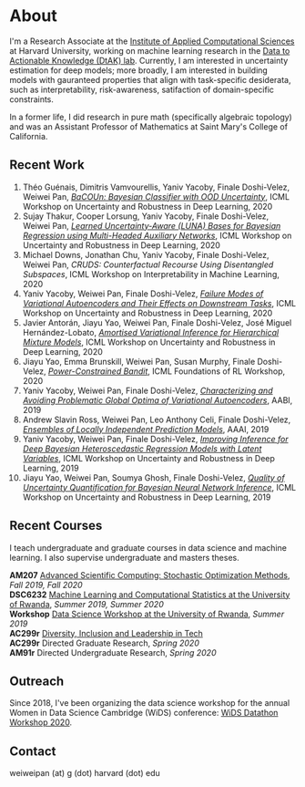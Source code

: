 
# About
I'm a Research Associate at the [Institute of Applied Computational Sciences](https://iacs.seas.harvard.edu) at Harvard University, working on machine learning research in the [Data to Actionable Knowledge (DtAK) lab](https://dtak.github.io). Currently, I am interested in uncertainty estimation for deep models; more broadly, I am interested in building models with gauranteed properties that align with task-specific desiderata, such as interpretability, risk-awareness, satifaction of domain-specific constraints. 

In a former life, I did research in pure math (specifically algebraic topology) and was an Assistant Professor of Mathematics at Saint Mary's College of California.


## Recent Work
1. Théo Guénais, Dimitris Vamvourellis, Yaniv Yacoby, Finale Doshi-Velez, Weiwei Pan, [*BaCOUn: Bayesian Classifier with OOD Uncertainty*](http://www.gatsby.ucl.ac.uk/~balaji/udl2020/accepted-papers/UDL2020-paper-085.pdf), ICML Workshop on Uncertainty and Robustness in Deep Learning, 2020
2. Sujay Thakur, Cooper Lorsung, Yaniv Yacoby, Finale Doshi-Velez, Weiwei Pan, [*Learned Uncertainty-Aware (LUNA) Bases for Bayesian Regression using Multi-Headed Auxiliary Networks*](https://arxiv.org/abs/2006.11695), ICML Workshop on Uncertainty and Robustness in Deep Learning, 2020
3. Michael Downs, Jonathan Chu, Yaniv Yacoby, Finale Doshi-Velez, Weiwei Pan, *CRUDS: Counterfactual Recourse Using Disentangled Subspaces*, ICML Workshop on Interpretability in Machine Learning, 2020
4. Yaniv Yacoby, Weiwei Pan, Finale Doshi-Velez, [*Failure Modes of Variational Autoencoders and Their Effects on Downstream Tasks*](http://www.gatsby.ucl.ac.uk/~balaji/udl2020/accepted-papers/UDL2020-paper-056.pdf), ICML Workshop on Uncertainty and Robustness in Deep Learning, 2020
6. Javier Antorán, Jiayu Yao, Weiwei Pan, Finale Doshi-Velez, José Miguel Hernández-Lobato, [*Amortised Variational Inference for Hierarchical Mixture Models*](http://www.gatsby.ucl.ac.uk/~balaji/udl2020/accepted-papers/UDL2020-paper-139.pdf), ICML Workshop on Uncertainty and Robustness in Deep Learning, 2020
7. Jiayu Yao, Emma Brunskill, Weiwei Pan, Susan Murphy, Finale Doshi-Velez, [*Power-Constrained Bandit*](https://arxiv.org/pdf/2004.06230.pdf), ICML Foundations of RL Workshop, 2020
9. Yaniv Yacoby, Weiwei Pan, Finale Doshi-Velez, [*Characterizing and Avoiding Problematic Global Optima of Variational Autoencoders*](http://proceedings.mlr.press/v118/yacoby20a/yacoby20a.pdf), AABI, 2019
10. Andrew Slavin Ross, Weiwei Pan, Leo Anthony Celi, Finale Doshi-Velez, [*Ensembles of Locally Independent Prediction Models*](), AAAI, 2019
11. Yaniv Yacoby, Weiwei Pan, Finale Doshi-Velez, [*Improving Inference for Deep Bayesian Heteroscedastic Regression Models with Latent Variables*](https://arxiv.org/pdf/1911.00569.pdf), ICML Workshop on Uncertainty and Robustness in Deep Learning, 2019
12. Jiayu Yao, Weiwei Pan, Soumya Ghosh, Finale Doshi-Velez, [*Quality of Uncertainty Quantification for Bayesian Neural Network Inference*](https://arxiv.org/pdf/1906.09686.pdf), ICML Workshop on Uncertainty and Robustness in Deep Learning, 2019


## Recent Courses
I teach undergraduate and graduate courses in data science and machine learning. I also supervise undergraduate and masters theses.

**AM207** [Advanced Scientific Computing: Stochastic Optimization Methods](https://onefishy.github.io/am207/), *Fall 2019, Fall 2020*<br>
**DSC6232** [Machine Learning and Computational Statistics at the University of Rwanda](https://onefishy.github.io/Rwanda-Data-Science/), *Summer 2019, Summer 2020*<br>
**Workshop** [Data Science Workshop at the University of Rwanda](https://github.com/onefishy/rwanda_workshop), *Summer 2019*<br>
**AC299r** [Diversity, Inclusion and Leadership in Tech](https://onefishy.github.io/DIL_in_tech/)<br>
**AC299r** Directed Graduate Research, *Spring 2020*<br>
**AM91r** Directed Undergraduate Research, *Spring 2020*

## Outreach
Since 2018, I've been organizing the data science workshop for the annual Women in Data Science Cambridge (WiDS) conference: [WiDS Datathon Workshop 2020](https://onefishy.github.io/wids_datathon_2020/).

## Contact
weiweipan (at) g (dot) harvard (dot) edu
